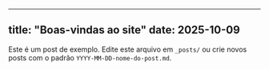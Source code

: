 
---
title: "Boas-vindas ao site"
date: 2025-10-09
---

Este é um post de exemplo. Edite este arquivo em `_posts/` ou crie novos posts com o padrão `YYYY-MM-DD-nome-do-post.md`.
